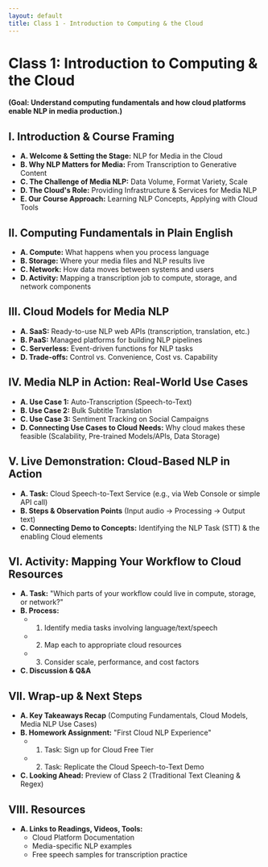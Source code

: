 ```yaml
---
layout: default
title: Class 1 - Introduction to Computing & the Cloud
---
```


# Class 1: Introduction to Computing & the Cloud

**(Goal: Understand computing fundamentals and how cloud platforms enable NLP in media production.)**

## I. Introduction & Course Framing

* **A. Welcome & Setting the Stage:** NLP for Media in the Cloud
* **B. Why NLP Matters for Media:** From Transcription to Generative Content
* **C. The Challenge of Media NLP:** Data Volume, Format Variety, Scale
* **D. The Cloud's Role:** Providing Infrastructure & Services for Media NLP
* **E. Our Course Approach:** Learning NLP Concepts, Applying with Cloud Tools

## II. Computing Fundamentals in Plain English

* **A. Compute:** What happens when you process language
* **B. Storage:** Where your media files and NLP results live
* **C. Network:** How data moves between systems and users
* **D. Activity:** Mapping a transcription job to compute, storage, and network components

## III. Cloud Models for Media NLP

* **A. SaaS:** Ready-to-use NLP web APIs (transcription, translation, etc.)
* **B. PaaS:** Managed platforms for building NLP pipelines
* **C. Serverless:** Event-driven functions for NLP tasks
* **D. Trade-offs:** Control vs. Convenience, Cost vs. Capability

## IV. Media NLP in Action: Real-World Use Cases

* **A. Use Case 1:** Auto-Transcription (Speech-to-Text)
* **B. Use Case 2:** Bulk Subtitle Translation
* **C. Use Case 3:** Sentiment Tracking on Social Campaigns
* **D. Connecting Use Cases to Cloud Needs:** Why cloud makes these feasible (Scalability, Pre-trained Models/APIs, Data Storage)

## V. Live Demonstration: Cloud-Based NLP in Action

* **A. Task:** Cloud Speech-to-Text Service (e.g., via Web Console or simple API call)
* **B. Steps & Observation Points** (Input audio -> Processing -> Output text)
* **C. Connecting Demo to Concepts:** Identifying the NLP Task (STT) & the enabling Cloud elements

## VI. Activity: Mapping Your Workflow to Cloud Resources

* **A. Task:** "Which parts of your workflow could live in compute, storage, or network?"
* **B. Process:**
    * 1. Identify media tasks involving language/text/speech
    * 2. Map each to appropriate cloud resources
    * 3. Consider scale, performance, and cost factors
* **C. Discussion & Q&A**

## VII. Wrap-up & Next Steps

* **A. Key Takeaways Recap** (Computing Fundamentals, Cloud Models, Media NLP Use Cases)
* **B. Homework Assignment:** "First Cloud NLP Experience"
    * 1. Task: Sign up for Cloud Free Tier
    * 2. Task: Replicate the Cloud Speech-to-Text Demo
* **C. Looking Ahead:** Preview of Class 2 (Traditional Text Cleaning & Regex)

## VIII. Resources

* **A. Links to Readings, Videos, Tools:**
    * Cloud Platform Documentation
    * Media-specific NLP examples
    * Free speech samples for transcription practice 
